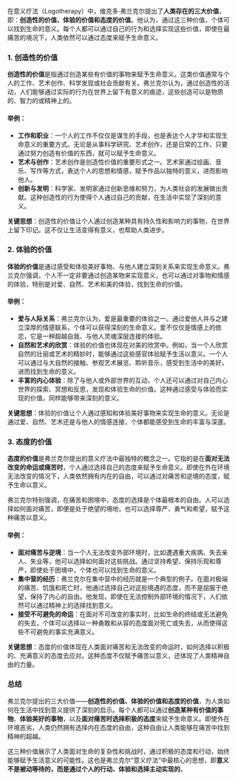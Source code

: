 在意义疗法（Logotherapy）中，维克多·弗兰克尔提出了**人类存在的三大价值**，即：**创造性的价值、体验的价值和态度的价值**。他认为，通过这三种价值，个体可以找到生命的意义。每个人都可以通过自己的行为和选择实现这些价值，即使在最痛苦的境况下，人类依然可以通过态度来赋予生命意义。

### 1. **创造性的价值**

**创造性的价值**是指通过创造某些有价值的事物来赋予生命意义。这类价值通常与个人的工作、艺术创作、科学发现或社会贡献有关。弗兰克尔认为，通过创造性的活动，人们能够通过实际的行为在世界上留下有意义的痕迹，这些创造可以是物质的、智力的或精神上的。

#### 举例：
- **工作和职业**：一个人的工作不仅仅是谋生的手段，也是表达个人才华和实现生命意义的重要方式。无论是从事科学研究、艺术创作，还是日常的工作，只要通过努力创造有价值的东西，就可以赋予生命意义。
- **艺术与创作**：艺术创作是创造性价值的重要形式之一。艺术家通过绘画、音乐、写作等方式，表达个人的思想和情感，赋予作品以独特的意义，进而影响他人。
- **创新与发明**：科学家、发明家通过创新思维和努力，为人类社会的发展做出贡献。这种创造性的行为使得个人通过自己的贡献，在生活中实现了深刻的意义。

**关键思想**：创造性的价值让个人通过创造某种具有持久性和影响力的事物，在世界上留下印记。这不仅让生活变得有意义，也帮助人类进步。

### 2. **体验的价值**

**体验的价值**是通过感受和体验美好事物、与他人建立深刻关系来实现生命意义。弗兰克尔强调，个人不一定非要通过创造某物来实现意义，也可以通过对事物和情感的体验，特别是对爱、自然、艺术和美的体验，找到生命的价值。

#### 举例：
- **爱与人际关系**：弗兰克尔认为，爱是最重要的体验之一。通过爱他人并与之建立深厚的情感联系，个体可以获得深刻的生命意义。爱不仅仅是情感上的依恋，它是一种超越自我、与他人灵魂深层连接的体验。
- **自然和艺术的欣赏**：体验的价值也体现在对美的欣赏中。例如，当一个人欣赏自然的壮丽或艺术的精妙时，能够通过这些感官体验赋予生活以意义。一个人可以通过与大自然的接触、参观艺术展览、聆听音乐，感受到生活中的美好，进而找到生命的意义。
- **丰富的内心体验**：除了与他人或外部世界的互动，个人还可以通过对自己内心世界的探索、冥想和反思，发现和体验生命的价值。这种通过感受与体验而实现的价值，同样能够带来深刻的意义。

**关键思想**：体验的价值让个人通过感知和体验美好事物来实现生命的意义。无论是通过爱、自然、艺术还是与他人的情感连接，个体都能感受到生命的丰富与深邃。

### 3. **态度的价值**

**态度的价值**是弗兰克尔提出的意义疗法中最独特的概念之一。它指的是在**面对无法改变的命运或痛苦时**，个人通过选择自己的态度来赋予生命意义。即使在外在环境无法改变的情况下，人类依然拥有内在的自由，可以通过对痛苦和逆境的态度，赋予生命以意义。

弗兰克尔特别强调，在痛苦和困境中，态度的选择是个体最根本的自由。人可以选择如何面对痛苦，即便是处于绝望的境地，也可以选择尊严、勇气和希望，赋予这种痛苦以意义。

#### 举例：
- **面对痛苦与逆境**：当一个人无法改变外部环境时，比如遭遇重大疾病、失去亲人、失业等，他可以选择如何面对这些挑战。通过坚持希望、保持乐观和尊严，即使处于困境中，个体也可以找到生命的意义。
- **集中营的经历**：弗兰克尔在集中营中的经历就是一个典型的例子。在面对极端的痛苦、饥饿和死亡时，他通过选择自己对这些境遇的态度，而不是屈服于绝望，保持了内心的自由。他发现，即使在无法控制外部环境的情况下，人们依然可以通过精神上的选择找到意义。
- **接受不可避免的命运**：在面对不可改变的事实时，比如生命的终结或无法避免的失去，个体可以选择以一种勇敢和从容的态度面对死亡或失去，从而使得这些不可避免的事实充满意义。

**关键思想**：态度的价值体现在人类面对痛苦和无法改变的命运时，如何选择以积极的、充满意义的态度去应对。这种态度不仅赋予痛苦以意义，还体现了人类精神自由的力量。

### 总结

弗兰克尔提出的三大价值——**创造性的价值、体验的价值和态度的价值**，为人类如何在生活中找到意义提供了深刻的启示。每个人都可以通过**创造某种有价值的事物**、**体验美好的事物**，以及**面对痛苦时选择积极的态度**来赋予生命意义。即使外在环境恶劣，人类仍然拥有选择内在态度的自由，这种自由让人类能够在痛苦中找到精神的超越。

这三种价值展示了人类面对生命的复杂性和挑战时，通过积极的态度和行动，始终能够赋予生活意义的可能性。这也是弗兰克尔“意义疗法”中最核心的思想，即**意义不是被动等待的，而是通过个人的行动、体验和选择主动实现的**。